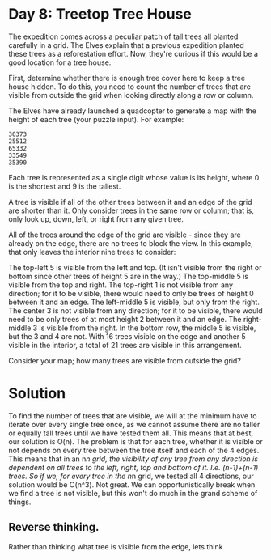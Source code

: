 # Day 8: Treetop Tree House

The expedition comes across a peculiar patch of tall trees all planted carefully
in a grid. The Elves explain that a previous expedition planted these trees as a
reforestation effort. Now, they're curious if this would be a good location for
a tree house.

First, determine whether there is enough tree cover here to keep a tree house
hidden. To do this, you need to count the number of trees that are visible from
outside the grid when looking directly along a row or column.

The Elves have already launched a quadcopter to generate a map with the height
of each tree (your puzzle input). For example:

```
30373
25512
65332
33549
35390
```
Each tree is represented as a single digit whose value is its height, where 0
is the shortest and 9 is the tallest.

A tree is visible if all of the other trees between it and an edge of the grid
are shorter than it. Only consider trees in the same row or column; that is,
only look up, down, left, or right from any given tree.

All of the trees around the edge of the grid are visible - since they are
already on the edge, there are no trees to block the view. In this example,
that only leaves the interior nine trees to consider:

The top-left 5 is visible from the left and top. (It isn't visible from the
right or bottom since other trees of height 5 are in the way.)
The top-middle 5 is visible from the top and right.
The top-right 1 is not visible from any direction; for it to be visible, there
would need to only be trees of height 0 between it and an edge.
The left-middle 5 is visible, but only from the right.
The center 3 is not visible from any direction; for it to be visible, there
would need to be only trees of at most height 2 between it and an edge.
The right-middle 3 is visible from the right.
In the bottom row, the middle 5 is visible, but the 3 and 4 are not.
With 16 trees visible on the edge and another 5 visible in the interior, a
total of 21 trees are visible in this arrangement.

Consider your map; how many trees are visible from outside the grid?

# Solution

To find the number of trees that are visible, we will at the minimum have to
iterate over every single tree once, as we cannot assume there are no taller
or equally tall trees until we have tested them all. This means that at best,
our solution is O(n). The problem is that for each tree, whether it is visible
or not depends on every tree between the tree itself and each of the 4 edges.
This means that in an n*n grid, the visibility of any tree from any direction
is dependent on all trees to the left, right, top and bottom of it. I.e. 
(n-1)+(n-1) trees. So if we, for every tree in the n*n grid, we tested all 4
directions, our solution would be O(n^3). Not great. We can opportunistically
break when we find a tree is not visible, but this won't do much in the grand
scheme of things.

## Reverse thinking.

Rather than thinking what tree is visible from the edge, lets think
